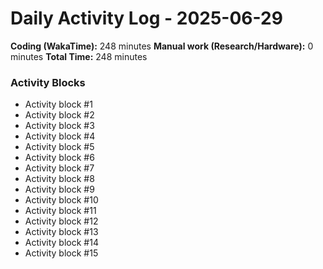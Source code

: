 # Daily Activity Log - 2025-06-29

**Coding (WakaTime):** 248 minutes
**Manual work (Research/Hardware):** 0 minutes
**Total Time:** 248 minutes

### Activity Blocks
- Activity block #1
- Activity block #2
- Activity block #3
- Activity block #4
- Activity block #5
- Activity block #6
- Activity block #7
- Activity block #8
- Activity block #9
- Activity block #10
- Activity block #11
- Activity block #12
- Activity block #13
- Activity block #14
- Activity block #15
